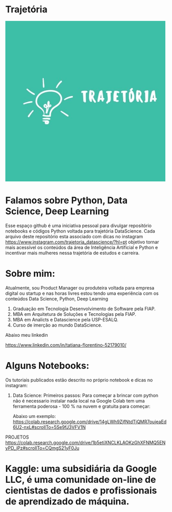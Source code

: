 # Trajetória

![](https://github.com/TatianaFlorentino/trajetoria/blob/7677823a87184296885957db03cc14fda9999459/4.jpg)

<h1>Falamos sobre Python, Data Science, Deep Learning </h1>


Esse espaço github é uma iniciativa pessoal para divulgar repositório  notebooks e códigos Python voltada para trajetória DataScience.
Cada arquivo deste repositório esta associado com dicas no instagram 
https://www.instagram.com/trajetoria_datascience/?hl=pt
objetivo  tornar mais acessível os conteúdos da área de Inteligência Artificial e Python e incentivar mais mulheres nessa trajetória de estudos e carreira.


<h1>Sobre mim:</h1>
Atualmente, sou Product Manager ou produteira voltada para empresa digital ou startup e nas horas livres estou tendo uma experiência com os conteúdos Data Science, Python, Deep Learning
<ol>
<li>Graduação em Tecnologia Desenvolvimento de Software pela FIAP.</li>
<li>MBA em Arquitetura de Soluções e Tecnologias pela FIAP.</li>
<li>MBA em Analicts e Datascience pela USP-ESALQ.</li>
<li>Curso de imerção ao mundo DataScience.</li>
</ol>

Abaixo meu linkedin

https://www.linkedin.com/in/tatiana-florentino-52179010/


<h1>Alguns Notebooks:</h1>
Os tutoriais publicados estão descrito no próprio notebook e dicas no instagram:


<ol>
<li>Data Science: Primeiros passos: 
Para começar a brincar com python não é necessario instalar nada local na Google Colab tem uma ferramenta poderosa - 100 % na nuvem  e gratuita  para começar:
  
Abaixo um exemplo:
https://colab.research.google.com/drive/14gLWh9ZjfNtdTjQMR7oujeaEd6U2-nxL#scrollTo=5Se9fJ3VFV1N</li>


</ol>

PROJETOS
https://colab.research.google.com/drive/1b5etiXNCLKLAOKzGhXFNMQ5ENyPD_jPz#scrollTo=CQmgS21yF0Ju


<h1> Kaggle: uma subsidiária da Google LLC, é uma comunidade on-line de cientistas de dados e profissionais de aprendizado de máquina.</h10 



